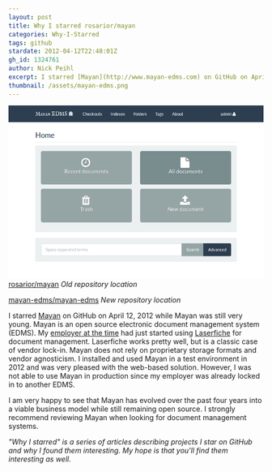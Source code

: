 ```yaml
---
layout: post
title: Why I starred rosarior/mayan
categories: Why-I-Starred
tags: github
stardate: 2012-04-12T22:48:01Z
gh_id: 1324761
author: Nick Peihl
excerpt: I starred [Mayan](http://www.mayan-edms.com) on GitHub on April 12, 2012 while Mayan was still very young. Mayan is an open source electronic document management system (EDMS).
thumbnail: /assets/mayan-edms.png
---
```


![Mayan EDMS Screenshot](/assets/mayan-edms.png)
[rosarior/mayan](https://github.com/rosarior/mayan) *Old repository location*

[mayan-edms/mayan-edms](https://gitlab.com/mayan-edms/mayan-edms) *New repository location*

I starred [Mayan](http://www.mayan-edms.com) on GitHub on April 12, 2012 while Mayan was still very young. Mayan is an open source electronic document management system (EDMS). My [employer at the time](http://cvag.org) had just started using [Laserfiche](http://laserfiche.com) for document management. Laserfiche works pretty well, but is a classic case of vendor lock-in. Mayan does not rely on proprietary storage formats and vendor agnosticism. I installed and used Mayan in a test environment in 2012 and was very pleased with the web-based solution. However, I was not able to use Mayan in production since my employer was already locked in to another EDMS.

I am very happy to see that Mayan has evolved over the past four years into a viable business model while still remaining open source. I strongly recommend reviewing Mayan when looking for document management systems.

*"Why I starred" is a series of articles describing projects I star on GitHub and why I found them interesting. My hope is that you'll find them interesting as well.*
